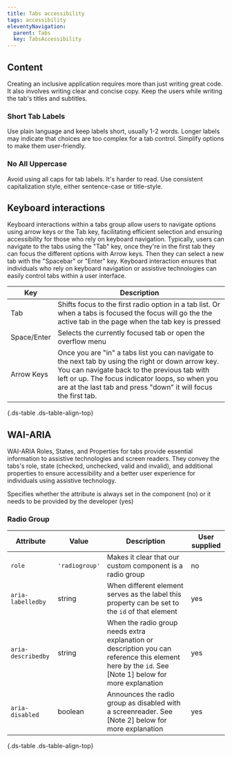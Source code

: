 ```yaml
---
title: Tabs accessibility
tags: accessibility
eleventyNavigation:
  parent: Tabs
  key: TabsAccessibility
---
```

<section>

## Content
Creating an inclusive application requires more than just writing great code. It also involves writing clear and concise copy. Keep the users while writing the tab's titles and subtitles.

### Short Tab Labels
Use plain language and keep labels short, usually 1-2 words. Longer labels may indicate that choices are too complex for a tab control. Simplify options to make them user-friendly.

### No All Uppercase
Avoid using all caps for tab labels. It's harder to read. Use consistent capitalization style, either sentence-case or title-style.

</section>


<section>

## Keyboard interactions

Keyboard interactions within a tabs group allow users to navigate options using arrow keys or the Tab key, facilitating efficient selection and ensuring accessibility for those who rely on keyboard navigation.
Typically, users can navigate to the tabs using the "Tab" key, once they're in the first tab they can focus the different options with Arrow keys. Then they can select a new tab with the "Spacebar" or "Enter" key. Keyboard interaction ensures that individuals who rely on keyboard navigation or assistive technologies can easily control tabs within a user interface.

|Key| Description |
|---|-------------|
|Tab|	Shifts focus to the first radio option in a tab list. Or when a tabs is focused the focus will go the the active tab in the page when the tab key is pressed|
|Space/Enter | Selects the currently focused tab or open the overflow menu|
|Arrow Keys	| Once you are "in" a tabs list you can navigate to the next tab by using the right or down arrow key. You can navigate back to the previous tab with left or up. The focus indicator loops, so when you are at the last tab and press "down" it will focus the first tab. |

{.ds-table .ds-table-align-top}

</section>


<section>

## WAI-ARIA

WAI-ARIA Roles, States, and Properties for tabs provide essential information to assistive technologies and screen readers. They convey the tabs's role, state (checked, unchecked, valid and invalid), and additional properties to ensure accessibility and a better user experience for individuals using assistive technology.

<sl-tooltip id="tooltip1">Specifies whether the attribute is always set in the component (no) or it needs to be provided by the developer (yes)</sl-tooltip>
### Radio Group  
|Attribute | Value | Description | User supplied <sl-icon name="info" aria-describedby="tooltip1" size="md"></sl-icon> |
|-|-|-|-|
|`role`	|`'radiogroup'`|Makes it clear that our custom component is a radio group |no|
|`aria-labelledby`|string| When different element serves as the label this property can be set to the `id` of that element|yes|
|`aria-describedby`|string| When the radio group needs extra explanation or description you can reference this element here by the `id`. See [Note 1] below for more explanation| yes|
|`aria-disabled`| boolean| Announces the radio group as disabled with a screenreader. See [Note 2] below for more explanation| yes|

{.ds-table .ds-table-align-top}

</section>